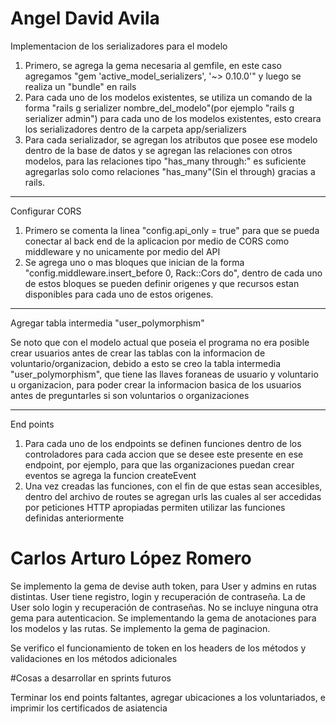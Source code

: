 # Angel David Avila 

Implementacion de los serializadores para el modelo

1. Primero, se agrega la gema necesaria al gemfile, en este caso agregamos "gem 'active_model_serializers', '~> 0.10.0'" y luego se realiza un "bundle" en rails
2. Para cada uno de los modelos existentes, se utiliza un comando de la forma "rails g serializer nombre_del_modelo"(por ejemplo "rails g serializer admin") para cada uno de los modelos existentes, esto creara los serializadores dentro de la carpeta app/serializers
3. Para cada serializador, se agregan los atributos que posee ese modelo dentro de la base de datos y se agregan las relaciones con otros modelos, para las relaciones tipo "has_many through:" es suficiente agregarlas solo como relaciones "has_many"(Sin el through) gracias a rails.

------------------------------------------------------------

Configurar CORS

1. Primero se comenta la linea "config.api_only = true" para que se pueda conectar al back end de la aplicacion por medio de CORS como middleware y no unicamente por medio del API
2. Se agrega uno o mas bloques que inician de la forma "config.middleware.insert_before 0, Rack::Cors do", dentro de cada uno de estos bloques se pueden definir origenes y que recursos estan disponibles para cada uno de estos origenes.

------------------------------------------------------------
Agregar tabla intermedia "user_polymorphism"

Se noto que con el modelo actual que poseia el programa no era posible crear usuarios antes de crear las tablas con la informacion de voluntario/organizacion, debido a esto se creo la tabla intermedia "user_polymorphism", que tiene las llaves foraneas de usuario y voluntario u organizacion, para poder crear la informacion basica de los usuarios antes de preguntarles si son voluntarios o organizaciones

------------------------------------------------------------

End points

1. Para cada uno de los endpoints se definen funciones dentro de los controladores para cada accion que se desee este presente en ese endpoint, por ejemplo, para que las organizaciones puedan crear eventos se agrega la funcion createEvent
2. Una vez creadas las funciones, con el fin de que estas sean accesibles, dentro del archivo de routes se agregan urls las cuales al ser accedidas por peticiones HTTP apropiadas permiten utilizar las funciones definidas anteriormente



# Carlos Arturo López Romero 

Se implemento la gema de devise auth token, para User y admins en rutas distintas. User tiene registro, login y recuperación de contraseña. La de User solo login y recuperación de contraseñas. No se incluye ninguna otra gema para autenticacion. Se implementando la gema de anotaciones para los modelos y las rutas. Se implemento la gema de paginacion.

Se verifico el funcionamiento de token en los headers de los métodos y validaciones en los métodos adicionales

#Cosas a desarrollar en sprints futuros

Terminar los end points faltantes, agregar ubicaciones a los voluntariados, e imprimir los certificados de asiatencia
